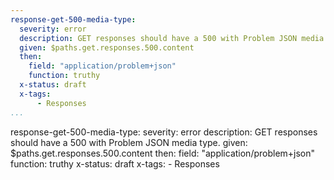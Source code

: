 ```yaml
---
response-get-500-media-type:
  severity: error
  description: GET responses should have a 500 with Problem JSON media type.
  given: $paths.get.responses.500.content
  then:
    field: "application/problem+json"
    function: truthy
  x-status: draft
  x-tags:
      - Responses       
...
```

response-get-500-media-type:
  severity: error
  description: GET responses should have a 500 with Problem JSON media type.
  given: $paths.get.responses.500.content
  then:
    field: "application/problem+json"
    function: truthy
  x-status: draft
  x-tags:
      - Responses       